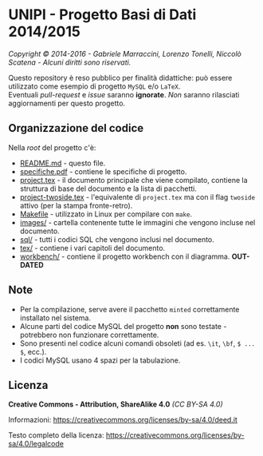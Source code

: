 # UNIPI - Progetto Basi di Dati 2014/2015  
*Copyright © 2014-2016 - Gabriele Marraccini, Lorenzo Tonelli, Niccolò Scatena - Alcuni diritti sono riservati.*  

Questo repository è reso pubblico per finalità didattiche: può essere utilizzato come esempio di progetto `MySQL` e/o `LaTeX`.  
Eventuali *pull-request* e *issue* saranno **ignorate**. *Non* saranno rilasciati aggiornamenti per questo progetto.  

## Organizzazione del codice  
Nella *root* del progetto c'è:  
* [README.md](README.md) - questo file.  
* [specifiche.pdf](specifiche.pdf) - contiene le specifiche di progetto.
* [project.tex](project.tex) - il documento principale che viene compilato, contiene la struttura di base del documento e la lista di pacchetti.  
* [project-twoside.tex](project-twoside.tex) - l'equivalente di `project.tex` ma con il flag `twoside` attivo (per la stampa fronte-retro).  
* [Makefile](Makefile) - utilizzato in Linux per compilare con `make`.  
* [images/](images) - cartella contenente tutte le immagini che vengono incluse nel documento.  
* [sql/](sql) - tutti i codici SQL che vengono inclusi nel documento.  
* [tex/](tex) - contiene i vari capitoli del documento. 
* [workbench/](workbench) - contiene il progetto workbench con il diagramma. **OUT-DATED**  

## Note
* Per la compilazione, serve avere il pacchetto `minted` correttamente installato nel sistema.  
* Alcune parti del codice MySQL del progetto **non** sono testate - potrebbero non funzionare correttamente.  
* Sono presenti nel codice alcuni comandi obsoleti (ad es. `\it`, `\bf`, `$ ... $`, ecc.).  
* I codici MySQL usano 4 spazi per la tabulazione.  

## Licenza
**Creative Commons - Attribution, ShareAlike 4.0** *(CC BY-SA 4.0)*  

Informazioni: https://creativecommons.org/licenses/by-sa/4.0/deed.it  

Testo completo della licenza: https://creativecommons.org/licenses/by-sa/4.0/legalcode
